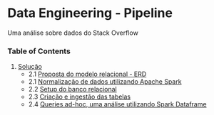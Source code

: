 # Data Engineering - Pipeline
Uma análise sobre dados do Stack Overflow

### Table of Contents

1. [Solução](#solution)       
    - 2.1 [Proposta do modelo relacional - ERD](#q1)
    - 2.1 [Normalização de dados utilizando Apache Spark](#q2)
    - 2.2 [Setup do banco relacional](#q3)
    - 2.3 [Criação e ingestão das tabelas](#q4)
    - 2.4 [Queries ad-hoc, uma análise utilizando Spark Dataframe](#q5)

